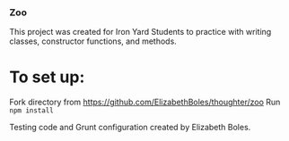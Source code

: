 ### Zoo

This project was created for Iron Yard Students to practice with writing classes,
constructor functions, and methods.

# To set up:

Fork directory from https://github.com/ElizabethBoles/thoughter/zoo
Run ```npm install```

Testing code and Grunt configuration created by Elizabeth Boles.
